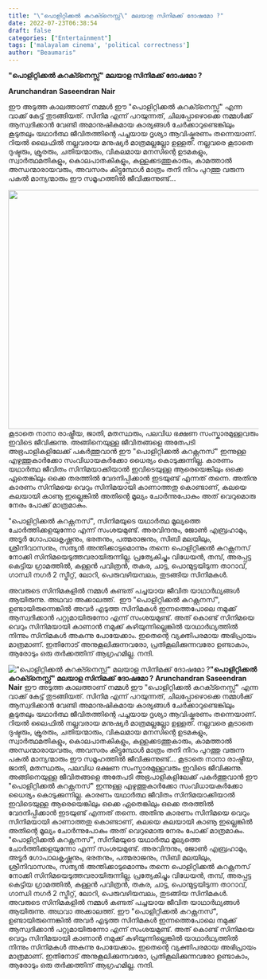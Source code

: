 ```yaml
---
title: "\"പൊളിറ്റിക്കൽ കറക്ട്നെസ്സ്\" മലയാള സിനിമക്ക് ദോഷമോ ?"
date: 2022-07-23T06:38:54
draft: false
categories: ["Entertainment"]
tags: ['malayalam cinema', 'political correctness']
author: "Beaumaris"
---
```


<strong>"പൊളിറ്റിക്കൽ കറക്ട്നെസ്സ്" മലയാള സിനിമക്ക് ദോഷമോ ?</strong>

<strong>Arunchandran Saseendran Nair </strong>

ഈ അടുത്ത കാലത്താണ് നമ്മൾ ഈ "പൊളിറ്റിക്കൽ കറക്ട്നെസ്സ്" എന്ന വാക്ക് കേട്ട് തുടങ്ങിയത്. സിനിമ എന്ന് പറയുന്നത്, ചിലപ്പോഴൊക്കെ നമ്മൾക്ക്‌ ആസ്വദിക്കാൻ വേണ്ടി അമാനുഷികമായ കാര്യങ്ങൾ ചേർക്കാറുണ്ടെങ്കിലും കൂടുതലും യഥാർത്ഥ ജീവിതത്തിന്റെ പച്ചയായ ദൃശ്യാ ആവിഷ്കരണം തന്നെയാണ്. റിയൽ ലൈഫിൽ നല്ലവരായ മനുഷ്യർ മാത്രമല്ലല്ലോ ഉള്ളത്. നല്ലവരെ കൂടാതെ ദുഷ്ടരും, ക്രൂരരും, ചതിയന്മാരും, വികലമായ മനസിന്റെ ഉടമകളും, സ്വാർത്ഥമതികളും, കൊലപാതകികളും, കള്ളക്കടത്തുകാരും, കാമത്താൽ അന്ധന്മാരായവരും, അവസരം കിട്ടുമ്പോൾ മാത്രം തനി നിറം പുറത്തു വരുന്ന പകൽ മാന്യന്മാരും ഈ സമൂഹത്തിൽ ജീവിക്കുന്നുണ്ട്...

<img class="size-full wp-image-343862 aligncenter" src="https://cdn.boolokam.com/articles/2022/07/dqq.jpg" alt="" width="640" height="480" />കൂടാതെ നാനാ രാഷ്ട്രീയ, ജാതി, മതസ്ഥരും, പലവിധ ഭക്ഷണ സംസ്കാരമുള്ളവരും ഇവിടെ ജീവിക്കുന്നു. അങ്ങിനെയുള്ള ജീവിതങ്ങളെ അതേപടി അഭ്രപാളികളിലേക്ക് പകർത്തുവാൻ ഈ "പൊളിറ്റിക്കൽ കറക്റ്റനസ്" ഇന്നുള്ള എഴുത്തുകാർക്കോ സംവിധായകർക്കോ ധൈര്യം കൊടുക്കുന്നില്ല. കാരണം യഥാർത്ഥ ജീവിതം സിനിമയാക്കിയാൽ ഇവിടെയുള്ള ആരെയെങ്കിലും ഒക്കെ ഏതെങ്കിലും ഒക്കെ തരത്തിൽ വേദനിപ്പിക്കാൻ ഇടയുണ്ട് എന്നത് തന്നെ. അതിനു കാരണം സിനിമയെ വെറും സിനിമയായി കാണാത്തതു കൊണ്ടാണ്, കലയെ കലയായി കാണൂ ഇല്ലെങ്കിൽ അതിന്റെ മൂല്യം ചോർന്നുപോകും അത് വെറുമൊരു നേരം പോക്ക് മാത്രമാകും.

"പൊളിറ്റിക്കൽ കറക്റ്റനസ്", സിനിമയുടെ യഥാർത്ഥ മൂല്യത്തെ ചോർത്തിക്കളയുന്നോ എന്ന് സംശയമുണ്ട്. അരവിന്ദനും, ജോൺ എബ്രഹാമും, അടൂർ ഗോപാലകൃഷ്ണനും, ഭരതനും, പത്മരാജനും, സിബി മലയിലും, ശ്രീനിവാസനും, സത്യൻ അന്തിക്കാടുമൊന്നും തന്നെ പൊളിറ്റിക്കൽ കറക്റ്റനസ് നോക്കി സിനിമയെടുത്തവരായിരുന്നില്ല. പ്രത്യേകിച്ചും വിധേയൻ, തമ്പ്, അരപ്പട്ട കെട്ടിയ ഗ്രാമത്തിൽ, കള്ളൻ പവിത്രൻ, തകര, ചാട്ട, പൊന്മുട്ടയിടുന്ന താറാവ്, ഗാന്ധി നഗർ 2 സ്ട്രീറ്റ്, ലോറി, പെരുവഴിയമ്പലം, തുടങ്ങിയ സിനിമകൾ.

അവരുടെ സിനിമകളിൽ നമ്മൾ കണ്ടത് പച്ചയായ ജീവിത യാഥാർഥ്യങ്ങൾ ആയിരുന്നു. അഥവാ അക്കാലത്ത്.  ഈ "പൊളിറ്റിക്കൽ കറക്റ്റനസ്", ഉണ്ടായിരുന്നെങ്കിൽ അവർ എടുത്ത സിനിമകൾ ഇന്നത്തെപോലെ നമുക്ക് ആസ്വദിക്കാൻ പറ്റുമായിരുന്നോ എന്ന് സംശയമുണ്ട്. അത് കൊണ്ട് സിനിമയെ വെറും സിനിമയായി കാണാൻ നമുക്ക് കഴിയുന്നില്ലെങ്കിൽ യാഥാർഥ്യത്തിൽ നിന്നും സിനിമകൾ അകന്നു പോയേക്കാം. ഇതെന്റെ വ്യക്തിപരമായ അഭിപ്രായം മാത്രമാണ്. ഇതിനോട് അനുകൂലിക്കുന്നവരോ, പ്രതികൂലിക്കുന്നവരോ ഉണ്ടാകാം, ആരോടും ഒരു തർക്കത്തിന് ആഗ്രഹമില്ല. നന്ദി.


!["പൊളിറ്റിക്കൽ കറക്ട്നെസ്സ്" മലയാള സിനിമക്ക് ദോഷമോ ?](https://cdn.boolokam.com/articles/2022/07/dqq.jpg)**"പൊളിറ്റിക്കൽ കറക്ട്നെസ്സ്" മലയാള സിനിമക്ക് ദോഷമോ ?** **Arunchandran Saseendran Nair** ഈ അടുത്ത കാലത്താണ് നമ്മൾ ഈ "പൊളിറ്റിക്കൽ കറക്ട്നെസ്സ്" എന്ന വാക്ക് കേട്ട് തുടങ്ങിയത്. സിനിമ എന്ന് പറയുന്നത്, ചിലപ്പോഴൊക്കെ നമ്മൾക്ക്‌ ആസ്വദിക്കാൻ വേണ്ടി അമാനുഷികമായ കാര്യങ്ങൾ ചേർക്കാറുണ്ടെങ്കിലും കൂടുതലും യഥാർത്ഥ ജീവിതത്തിന്റെ പച്ചയായ ദൃശ്യാ ആവിഷ്കരണം തന്നെയാണ്. റിയൽ ലൈഫിൽ നല്ലവരായ മനുഷ്യർ മാത്രമല്ലല്ലോ ഉള്ളത്. നല്ലവരെ കൂടാതെ ദുഷ്ടരും, ക്രൂരരും, ചതിയന്മാരും, വികലമായ മനസിന്റെ ഉടമകളും, സ്വാർത്ഥമതികളും, കൊലപാതകികളും, കള്ളക്കടത്തുകാരും, കാമത്താൽ അന്ധന്മാരായവരും, അവസരം കിട്ടുമ്പോൾ മാത്രം തനി നിറം പുറത്തു വരുന്ന പകൽ മാന്യന്മാരും ഈ സമൂഹത്തിൽ ജീവിക്കുന്നുണ്ട്... കൂടാതെ നാനാ രാഷ്ട്രീയ, ജാതി, മതസ്ഥരും, പലവിധ ഭക്ഷണ സംസ്കാരമുള്ളവരും ഇവിടെ ജീവിക്കുന്നു. അങ്ങിനെയുള്ള ജീവിതങ്ങളെ അതേപടി അഭ്രപാളികളിലേക്ക് പകർത്തുവാൻ ഈ "പൊളിറ്റിക്കൽ കറക്റ്റനസ്" ഇന്നുള്ള എഴുത്തുകാർക്കോ സംവിധായകർക്കോ ധൈര്യം കൊടുക്കുന്നില്ല. കാരണം യഥാർത്ഥ ജീവിതം സിനിമയാക്കിയാൽ ഇവിടെയുള്ള ആരെയെങ്കിലും ഒക്കെ ഏതെങ്കിലും ഒക്കെ തരത്തിൽ വേദനിപ്പിക്കാൻ ഇടയുണ്ട് എന്നത് തന്നെ. അതിനു കാരണം സിനിമയെ വെറും സിനിമയായി കാണാത്തതു കൊണ്ടാണ്, കലയെ കലയായി കാണൂ ഇല്ലെങ്കിൽ അതിന്റെ മൂല്യം ചോർന്നുപോകും അത് വെറുമൊരു നേരം പോക്ക് മാത്രമാകും. "പൊളിറ്റിക്കൽ കറക്റ്റനസ്", സിനിമയുടെ യഥാർത്ഥ മൂല്യത്തെ ചോർത്തിക്കളയുന്നോ എന്ന് സംശയമുണ്ട്. അരവിന്ദനും, ജോൺ എബ്രഹാമും, അടൂർ ഗോപാലകൃഷ്ണനും, ഭരതനും, പത്മരാജനും, സിബി മലയിലും, ശ്രീനിവാസനും, സത്യൻ അന്തിക്കാടുമൊന്നും തന്നെ പൊളിറ്റിക്കൽ കറക്റ്റനസ് നോക്കി സിനിമയെടുത്തവരായിരുന്നില്ല. പ്രത്യേകിച്ചും വിധേയൻ, തമ്പ്, അരപ്പട്ട കെട്ടിയ ഗ്രാമത്തിൽ, കള്ളൻ പവിത്രൻ, തകര, ചാട്ട, പൊന്മുട്ടയിടുന്ന താറാവ്, ഗാന്ധി നഗർ 2 സ്ട്രീറ്റ്, ലോറി, പെരുവഴിയമ്പലം, തുടങ്ങിയ സിനിമകൾ. അവരുടെ സിനിമകളിൽ നമ്മൾ കണ്ടത് പച്ചയായ ജീവിത യാഥാർഥ്യങ്ങൾ ആയിരുന്നു. അഥവാ അക്കാലത്ത്. ഈ "പൊളിറ്റിക്കൽ കറക്റ്റനസ്", ഉണ്ടായിരുന്നെങ്കിൽ അവർ എടുത്ത സിനിമകൾ ഇന്നത്തെപോലെ നമുക്ക് ആസ്വദിക്കാൻ പറ്റുമായിരുന്നോ എന്ന് സംശയമുണ്ട്. അത് കൊണ്ട് സിനിമയെ വെറും സിനിമയായി കാണാൻ നമുക്ക് കഴിയുന്നില്ലെങ്കിൽ യാഥാർഥ്യത്തിൽ നിന്നും സിനിമകൾ അകന്നു പോയേക്കാം. ഇതെന്റെ വ്യക്തിപരമായ അഭിപ്രായം മാത്രമാണ്. ഇതിനോട് അനുകൂലിക്കുന്നവരോ, പ്രതികൂലിക്കുന്നവരോ ഉണ്ടാകാം, ആരോടും ഒരു തർക്കത്തിന് ആഗ്രഹമില്ല. നന്ദി.
